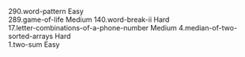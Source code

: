 290.word-pattern                                                 Easy  
289.game-of-life                                                 Medium
140.word-break-ii                                                Hard  
 17.letter-combinations-of-a-phone-number                        Medium
  4.median-of-two-sorted-arrays                                  Hard  
  1.two-sum                                                      Easy  
